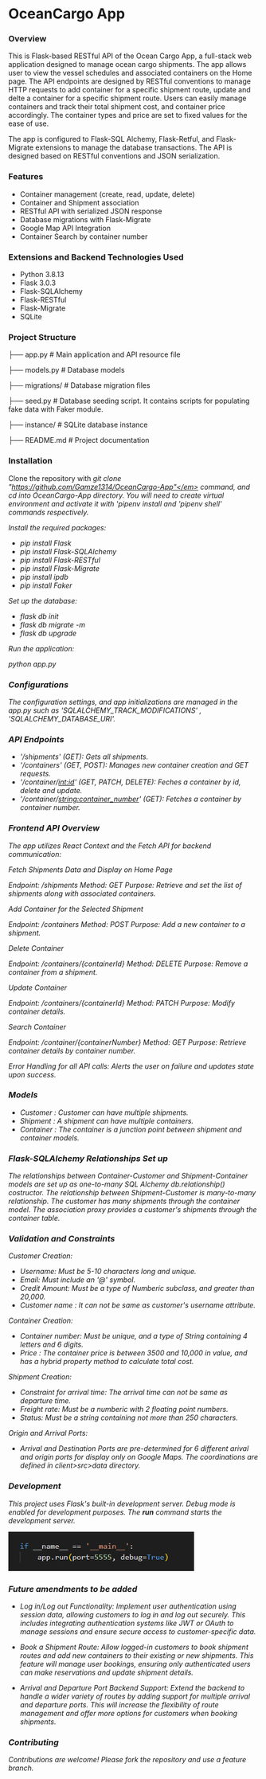 # OceanCargo App

### Overview

This is Flask-based RESTful API of the Ocean Cargo App, a full-stack web application designed to manage ocean cargo shipments. The app allows user to view the vessel schedules and associated containers on the Home page. The API endpoints are designed by RESTful conventions to manage HTTP requests to add container for a specific shipment route, update and delte a container for a specific shipment route. Users can easily manage containers and track their total shipment cost, and container price accordingly. The container types and price are set to fixed values for the ease of use. 

The app is configured to Flask-SQL Alchemy, Flask-Retful, and Flask-Migrate extensions to manage the database transactions. The API is designed based on RESTful conventions and JSON serialization.


### Features

- Container management (create, read, update, delete)
- Container and Shipment association
- RESTful API with serialized JSON response
- Database migrations with Flask-Migrate
- Google Map API Integration
- Container Search by container number


### Extensions and Backend Technologies Used

- Python 3.8.13
- Flask 3.0.3
- Flask-SQLAlchemy
- Flask-RESTful
- Flask-Migrate
- SQLite


### Project Structure 

├── app.py                 # Main application and API resource file

├── models.py              # Database models

├── migrations/            # Database migration files

├── seed.py                # Database seeding script. It contains scripts for populating fake data with Faker module.

├── instance/              # SQLite database instance

├── README.md              # Project documentation


### Installation

Clone the repository with <em>git clone "https://github.com/Gamze1314/OceanCargo-App"</em> command, and cd into OceanCargo-App directory.
You will need to create virtual environment and activate it with '<em>pipenv install</em> and '<em>pipenv shell</em>' commands respectively.


Install the required packages:

* pip install Flask
* pip install Flask-SQLAlchemy
* pip install Flask-RESTful
* pip install Flask-Migrate
* pip install ipdb
* pip install Faker


Set up the database:

* flask db init
* flask db migrate -m
* flask db upgrade

Run the application:

python app.py


### Configurations

The configuration settings, and app initializations are managed in the app.py such as 'SQLALCHEMY_TRACK_MODIFICATIONS' , 'SQLALCHEMY_DATABASE_URI'.


### API Endpoints 

- '/shipments' (GET): Gets all shipments.
- '/containers' (GET, POST): Manages new container creation and GET requests.
- '/container/<int:id>' (GET, PATCH, DELETE): Feches a container by id, delete and update.
- '/container/<string:container_number>' (GET): Fetches a container by container number.


### Frontend API Overview

The app utilizes React Context and the Fetch API for backend communication:

Fetch Shipments Data and Display on Home Page

Endpoint: /shipments
Method: GET
Purpose: Retrieve and set the list of shipments along with associated containers.


Add Container for the Selected Shipment

Endpoint: /containers
Method: POST
Purpose: Add a new container to a shipment.


Delete Container 

Endpoint: /containers/{containerId}
Method: DELETE
Purpose: Remove a container from a shipment.


Update Container

Endpoint: /containers/{containerId}
Method: PATCH
Purpose: Modify container details.


Search Container

Endpoint: /container/{containerNumber}
Method: GET
Purpose: Retrieve container details by container number.

Error Handling for all API calls: Alerts the user on failure and updates state upon success.


### Models

- Customer : Customer can have multiple shipments.
- Shipment : A shipment can have multiple containers.
- Container :  The container is a junction point between shipment and container models.

### Flask-SQLAlchemy Relationships Set up

The relationships between Container-Customer and Shipment-Container models are set up as one-to-many SQL Alchemy db.relationship() costructor.
The relationship between Shipment-Customer is many-to-many relationship.
The customer has many shipments through the container model. The association proxy provides a customer's shipments through the container table.

### Validation and Constraints

Customer Creation:

* Username: Must be 5-10 characters long and unique.
* Email: Must include an '@' symbol.
* Credit Amount: Must be a type of Numberic subclass, and greater than 20,000.
* Customer name : It can not be same as customer's username attribute.


Container Creation: 

* Container number: Must be unique, and a type of String containing 4 letters and 6 digits.
* Price : The container price is between 3500 and 10,000 in value, and has a hybrid property method to calculate total cost.


Shipment Creation:

* Constraint for arrival time: The arrival time can not be same as departure time.
* Freight rate: Must be a numberic with 2 floating point numbers.
* Status: Must be a string containing not more than 250 characters.


Origin and Arrival Ports: 
* Arrival and Destination Ports are pre-determined for 6 different arival and origin ports for display only on Google Maps. The coordinations are defined in client>src>data directory.

### Development 

This project uses Flask's built-in development server. Debug mode is enabled for development purposes. The <strong>run</strong> command starts the development server.


![alt text](image-2.png)


### Future amendments to be added

* Log in/Log out Functionality: Implement user authentication using session data, allowing customers to log in and log out securely. This includes integrating authentication systems like JWT or OAuth to manage sessions and ensure secure access to customer-specific data.

* Book a Shipment Route: Allow logged-in customers to book shipment routes and add new containers to their existing or new shipments. This feature will manage user bookings, ensuring only authenticated users can make reservations and update shipment details.

* Arrival and Departure Port Backend Support: Extend the backend to handle a wider variety of routes by adding support for multiple arrival and departure ports. This will increase the flexibility of route management and offer more options for customers when booking shipments.


### Contributing

Contributions are welcome! Please fork the repository and use a feature branch. 


